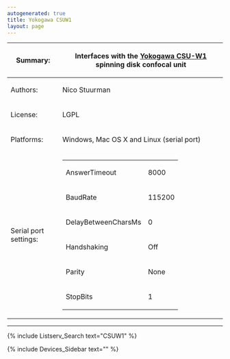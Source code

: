 ```yaml
---
autogenerated: true
title: Yokogawa CSUW1
layout: page
---
```


<table>
<thead>
<tr class="header">
<th><p>Summary:</p></th>
<th><p>Interfaces with the <a href="http://www.yokogawa.com/scanner/product/csu/csuw1_1_e.htm">Yokogawa CSU-W1</a> spinning disk confocal unit</p></th>
</tr>
</thead>
<tbody>
<tr class="odd">
<td><p>Authors:</p></td>
<td><p>Nico Stuurman</p></td>
</tr>
<tr class="even">
<td><p>License:</p></td>
<td><p>LGPL</p></td>
</tr>
<tr class="odd">
<td><p>Platforms:</p></td>
<td><p>Windows, Mac OS X and Linux (serial port)</p></td>
</tr>
<tr class="even">
<td><p>Serial port settings:</p></td>
<td><table>
<tbody>
<tr class="odd">
<td><p>AnswerTimeout</p></td>
<td><p>8000</p></td>
</tr>
<tr class="even">
<td><p>BaudRate</p></td>
<td><p>115200</p></td>
</tr>
<tr class="odd">
<td><p>DelayBetweenCharsMs</p></td>
<td><p>0</p></td>
</tr>
<tr class="even">
<td><p>Handshaking</p></td>
<td><p>Off</p></td>
</tr>
<tr class="odd">
<td><p>Parity</p></td>
<td><p>None</p></td>
</tr>
<tr class="even">
<td><p>StopBits</p></td>
<td><p>1</p></td>
</tr>
</tbody>
</table></td>
</tr>
</tbody>
</table>

------------------------------------------------------------------------

{% include Listserv_Search text="CSUW1" %}

{% include Devices_Sidebar text="" %}
